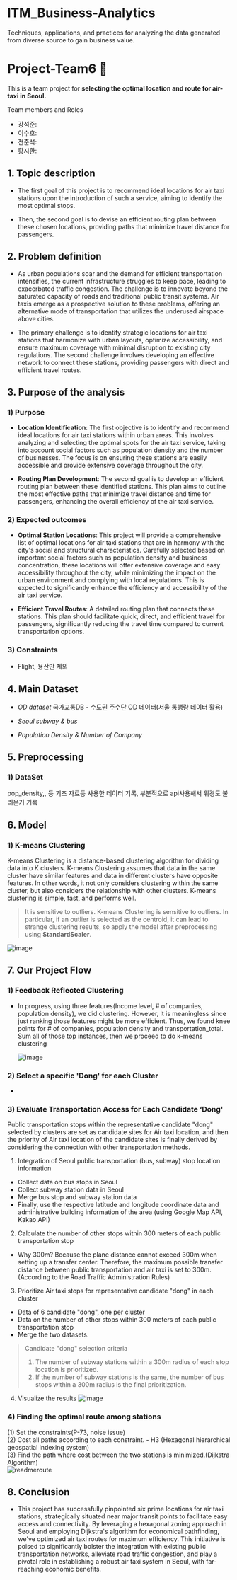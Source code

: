 # ITM_Business-Analytics 
Techniques, applications, and practices for analyzing the data generated from diverse source to gain business value.   

# Project-Team6 🚁
This is a team project for __selecting the optimal location and route for air-taxi in Seoul.__     

Team members and Roles   
* 강석준: 
* 이수호: 
* 전준석: 
* 황지환:    


## 1. Topic description
+ The first goal of this project is to recommend ideal locations for air taxi stations upon the introduction of such a service, aiming to identify the most optimal stops.

+ Then, the second goal is to devise an efficient routing plan between these chosen locations, providing paths that minimize travel distance for passengers.     


## 2. Problem definition   

+ As urban populations soar and the demand for efficient transportation intensifies, the current infrastructure struggles to keep pace, leading to exacerbated traffic congestion. The challenge is to innovate beyond the saturated capacity of roads and traditional public transit systems. Air taxis emerge as a prospective solution to these problems, offering an alternative mode of transportation that utilizes the underused airspace above cities.
   
+ The primary challenge is to identify strategic locations for air taxi stations that harmonize with urban layouts, optimize accessibility, and ensure maximum coverage with minimal disruption to existing city regulations. The second challenge involves developing an effective network to connect these stations, providing passengers with direct and efficient travel routes.


## 3. Purpose of the analysis   

### 1) Purpose
+ __Location Identification__: The first objective is to identify and recommend ideal locations for air taxi stations within urban areas. This involves analyzing and selecting the optimal spots for the air taxi service, taking into account social factors such as population density and the number of businesses. The focus is on ensuring these stations are easily accessible and provide extensive coverage throughout the city.   
  
+ __Routing Plan Development__: The second goal is to develop an efficient routing plan between these identified stations. This plan aims to outline the most effective paths that minimize travel distance and time for passengers, enhancing the overall efficiency of the air taxi service.   

### 2) Expected outcomes
+ __Optimal Station Locations__: This project will provide a comprehensive list of optimal locations for air taxi stations that are in harmony with the city's social and structural characteristics. Carefully selected based on important social factors such as population density and business concentration, these locations will offer extensive coverage and easy accessibility throughout the city, while minimizing the impact on the urban environment and complying with local regulations. This is expected to significantly enhance the efficiency and accessibility of the air taxi service.   

+ __Efficient Travel Routes__: A detailed routing plan that connects these stations. This plan should facilitate quick, direct, and efficient travel for passengers, significantly reducing the travel time compared to current transportation options.      

### 3) Constraints   
+ Flight, 용산만 제외   


## 4. Main Dataset
+ *OD dataset*
국가교통DB - 수도권 주수단 OD 데이터(서울 통행량 데이터 활용)
+ *Seoul subway & bus*

+ *Population Density & Number of Company*


## 5. Preprocessing
### 1) DataSet
pop_density,, 등 기초 자료등 사용한 데이터 기록, 부분적으로 api사용해서 위경도 불러온거 기록 

## 6. Model

### 1) K-means Clustering

   K-means Clustering is a distance-based clustering algorithm for dividing data into K clusters.
K-means Clustering assumes that data in the same cluster have similar features and data in different clusters have opposite features. In other words, it not only considers clustering within the same cluster, but also considers the relationship with other clusters. 
K-means clustering is simple, fast, and performs well.

> It is sensitive to outliers.
K-means Clustering is sensitive to outliers. In particular, if an outlier is selected as the centroid, it can lead to strange clustering results, so apply the model after preprocessing using <b>StandardScaler</b>.

   ![image](https://github.com/phrabit/ITM_Business-Analytics/assets/70180003/f63a883c-cce4-422a-8272-0f8c4582b997)



## 7. Our Project Flow

### 1) Feedback Reflected Clustering
   + In progress, using three features(Income level, # of companies, population density), we did clustering.
     However, it is meaningless since just ranking those features might be more efficient. Thus, we found knee points for # of companies, population density and transportation_total. Sum all of those top instances, then we proceed to do k-means clustering

     ![image](https://github.com/phrabit/ITM_Business-Analytics/assets/70180003/163a2dd4-be5d-451f-98a0-7c8cc25d55ca)


### 2) Select a specific 'Dong' for each Cluster
   +

### 3) Evaluate Transportation Access for Each Candidate ‘Dong'
   Public transportation stops within the representative candidate "dong" selected by clusters are set as candidate sites for Air taxi location, and then the priority of Air taxi location of the candidate sites is finally derived by considering the connection with other transportation methods.

1. Integration of Seoul public transportation (bus, subway) stop location information
- Collect data on bus stops in Seoul
- Collect subway station data in Seoul
- Merge bus stop and subway station data
- Finally, use the respective latitude and longitude coordinate data and administrative building information of the area (using Google Map API, Kakao API)


2. Calculate the number of other stops within 300 meters of each public transportation stop

- Why 300m?
Because the plane distance cannot exceed 300m when setting up a transfer center. Therefore, the maximum possible transfer distance between public transportation and air taxi is set to 300m. (According to the Road Traffic Administration Rules)

3. Prioritize Air taxi stops for representative candidate  "dong" in each cluster
- Data of 6 candidate "dong", one per cluster
- Data on the number of other stops within 300 meters of each public transportation stop
- Merge the two datasets.

> Candidate "dong" selection criteria
> 1) The number of subway stations within a 300m radius of each stop location is prioritized.
> 2) If the number of subway stations is the same, the number of bus stops within a 300m radius is the final prioritization.

4. Visualize the results
![image](https://github.com/phrabit/ITM_Business-Analytics/assets/70180003/e6a7bcef-ea14-421b-95a0-65ccd981c353)


### 4) Finding the optimal route among stations
   (1) Set the constraints(P-73, noise issue)  
   (2) Cost all paths according to each constraint.  - H3 (Hexagonal hierarchical geospatial indexing system)  
   (3) Find the path where cost between the two stations is minimized.(Dijkstra Algorithm)  
   ![readmeroute](https://github.com/phrabit/ITM_Business-Analytics/assets/97167373/ce0f7ad1-76cf-440c-908f-fe218b8af637)




## 8. Conclusion
 +  This project has successfully pinpointed six prime locations for air taxi stations, strategically situated near major transit points to facilitate easy access and connectivity. By leveraging a hexagonal zoning approach in Seoul and employing Dijkstra's algorithm for economical pathfinding, we've optimized air taxi routes for maximum efficiency. This initiative is poised to significantly bolster the integration with existing public transportation networks, alleviate road traffic congestion, and play a pivotal role in establishing a robust air taxi system in Seoul, with far-reaching economic benefits.
